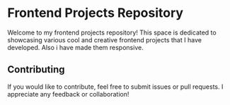 # Frontend Projects Repository

Welcome to my frontend projects repository! This space is dedicated to showcasing various cool and creative frontend projects that I have developed. Also i have made them responsive.

## Contributing

If you would like to contribute, feel free to submit issues or pull requests. I appreciate any feedback or collaboration!
